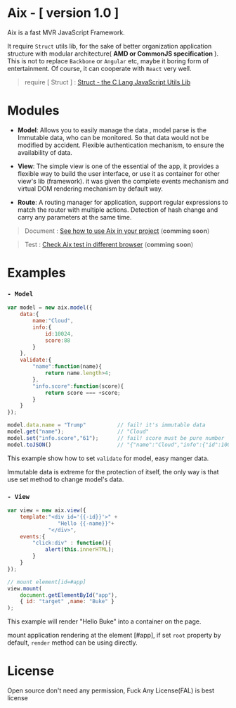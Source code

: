 
# Aix - [ version 1.0 ]

Aix is a fast MVR JavaScript Framework. 

It require `Struct` utils lib, for the sake of better organization application structure with modular architecture( **AMD or CommonJS specification** ). This is not to replace `Backbone` or `Angular` etc, maybe it boring form of entertainment. Of course, it can cooperate with `React` very well.

> require [ Struct ] : [ Struct - the C Lang JavaScript Utils Lib ](https://github.com/DemonCloud/struct)

# Modules

- **Model**: Allows you to easily manage the data , model parse is the Immutable data, who can be monitored. So that data would not be modified by accident. Flexible authentication mechanism, to ensure the availability of data.


- **View**: The simple view is one of the essential of the app, it provides a flexible way to build the user interface, or use it as container for other view's lib (framework). it was given the complete events mechanism and virtual DOM rendering mechanism by default way.


- **Route**: A routing manager for application, support regular expressions to match the router with multiple actions. Detection of hash change and carry any parameters at the same time.

> Document : [See how to use Aix in your project](https://github.com/DemonCloud/aix) (**comming soon**)

> Test : [Check Aix test in different browser](https://github.com/DemonCloud/aix) (**comming soon**)

# Examples
### ` - Model `

```javascript
var model = new aix.model({
	data:{
		name:"Cloud",
		info:{
			id:10024,
			score:88
		}
	},
	validate:{
		"name":function(name){
			return name.length>4;
		},
		"info.score":function(score){
			return score === +score;
		}
	}
});

model.data.name = "Trump"          // fail! it's immutable data
model.get("name");                 // "Cloud"
model.set("info.score","61");      // fail! score must be pure number
model.toJSON()                     // "{"name":"Cloud","info":{"id":10024,"score":88}}"
```

This example show how to set `validate` for model, easy manger data.

Immutable data is extreme for the protection of itself,  the only way is that use set method to change model's data.

### ` - View `

```javascript
var view = new aix.view({
	template:"<div id='{{-id}}'>" +
				"Hello {{-name}}"+
			 "</div>",
	events:{
		"click:div" : function(){
			alert(this.innerHTML);
		}
	}
});

// mount element[id=#app]
view.mount(
	document.getElementById("app"),
	{ id: "target" ,name: "Buke" }
);
```
This example will render "Hello Buke" into a container on the page.

mount application rendering at the element [#app], if set `root` property by default, `render` method can be using directly.

# License

Open source don't need any permission, Fuck Any License(FAL) is best license


